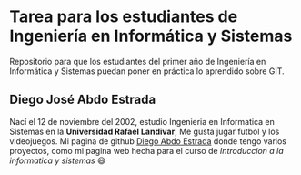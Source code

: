 # Tarea para los estudiantes de Ingeniería en Informática y Sistemas
 Repositorio para que los estudiantes del primer año de Ingeniería en Informática y Sistemas puedan poner en práctica lo aprendido sobre GIT.

## Diego José Abdo Estrada

Nací el 12 de noviembre del 2002, estudio Ingenieria en Informatica en Sistemas en la **Universidad Rafael Landivar**, Me gusta jugar futbol y los videojuegos.
Mi pagina de github [Diego Abdo Estrada](https://github.com/diegoabdo) donde tengo varios proyectos, como mi pagina web hecha para el curso de *Introduccion a la informatica y sistemas* :smiley:


